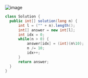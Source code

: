![image](https://user-images.githubusercontent.com/64088250/184300483-dcec3130-84e7-46c2-8ffd-d4d4b7d47beb.png)

```java
class Solution {
  public int[] solution(long n) {
      int l = ("" + n).length();
      int[] answer = new int[l];
      int idx = 0;
      while(n > 0) {
          answer[idx] = (int)(n%10);
          n /= 10;
          idx++;
      }
      return answer;
  }
}
```
